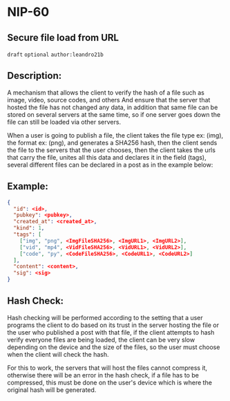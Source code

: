 NIP-60
======

Secure file load from URL
-------------------------

`draft` `optional` `author:leandro21b`

## Description:

A mechanism that allows the client to verify the hash of a file such as image, video, source codes, and others And ensure that the server that hosted the file has not changed any data, in addition that same file can be stored on several servers at the same time, so if one server goes down the file can still be loaded via other servers.

When a user is going to publish a file, the client takes the file type ex: (img), the format ex: (png), and generates a SHA256 hash, then the client sends the file to the servers that the user chooses, then the client takes the urls that carry the file, unites all this data and declares it in the field (tags), several different files can be declared in a post as in the example below:

## Example:

```json
{
  "id": <id>,
  "pubkey": <pubkey>,
  "created_at": <created_at>,
  "kind": 1,
  "tags": [
    ["img", "png", <ImgFileSHA256>, <ImgURL1>, <ImgURL2>],
    ["vid", "mp4", <VidFileSHA256>, <VidURL1>, <VidURL2>],
    ["code", "py", <CodeFileSHA256>, <CodeURL1>, <CodeURL2>]
  ],
  "content": <content>,
  "sig": <sig>
}
```

## Hash Check:

Hash checking will be performed according to the setting that a user programs the client to do based on its trust in the server hosting the file or the user who published a post with that file, if the client attempts to hash verify everyone files are being loaded, the client can be very slow depending on the device and the size of the files, so the user must choose when the client will check the hash.

For this to work, the servers that will host the files cannot compress it, otherwise there will be an error in the hash check, if a file has to be compressed, this must be done on the user's device which is where the original hash will be generated.

